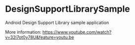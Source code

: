 # DesignSupportLibrarySample
Android Design Support Library sample application

More information:
https://www.youtube.com/watch?v=32i7ot0y78U&feature=youtu.be
